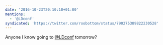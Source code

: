```yaml
---
date: '2016-10-23T20:10:10+01:00'
mentions:
  - '@LDconf'
syndicated: 'https://twitter.com/roobottom/status/790275389822230528'
---
```

Anyone I know going to [@LDconf](https://twitter.com/@LDconf) tomorrow?
